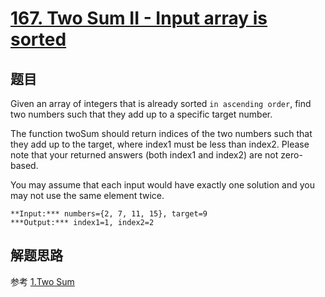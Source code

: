 # [167. Two Sum II - Input array is sorted](https://leetcode.com/problems/two-sum-ii-input-array-is-sorted/)

## 题目

Given an array of integers that is already sorted `in ascending order`, find two numbers such that they add up to a specific target number.

The function twoSum should return indices of the two numbers such that they add up to the target, where index1 must be less than index2. Please note that your returned answers (both index1 and index2) are not zero-based.

You may assume that each input would have exactly one solution and you may not use the same element twice.

```
**Input:*** numbers={2, 7, 11, 15}, target=9
***Output:*** index1=1, index2=2
```
      

## 解题思路

参考 [1.Two Sum](./Algorithms/0001.two-sum)
